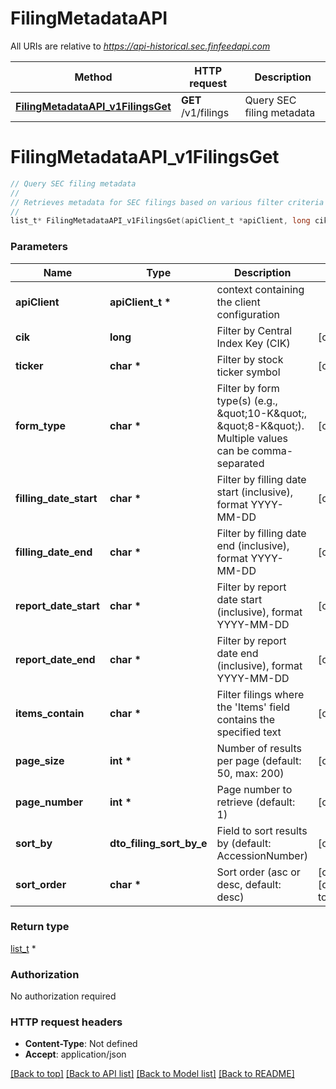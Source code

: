 # FilingMetadataAPI

All URIs are relative to *https://api-historical.sec.finfeedapi.com*

Method | HTTP request | Description
------------- | ------------- | -------------
[**FilingMetadataAPI_v1FilingsGet**](FilingMetadataAPI.md#FilingMetadataAPI_v1FilingsGet) | **GET** /v1/filings | Query SEC filing metadata


# **FilingMetadataAPI_v1FilingsGet**
```c
// Query SEC filing metadata
//
// Retrieves metadata for SEC filings based on various filter criteria with pagination and sorting support.    ### Available Sort Fields    Field Name | Description  -----------|-------------  AccessionNumber | SEC filing accession number  FilingDate | Date when filing was submitted  AcceptanceDateTime | Date and time of filing acceptance  ReportDate | Date of the report  Size | Size of the filing document    ### Date Format  All dates must be provided in YYYY-MM-DD format    ### Form Types  Form types can be provided as comma-separated values, e.g.: \"10-K,8-K,10-Q\"    :::tip  For optimal performance, use date ranges and form types to narrow down your search  :::
//
list_t* FilingMetadataAPI_v1FilingsGet(apiClient_t *apiClient, long cik, char *ticker, char *form_type, char *filling_date_start, char *filling_date_end, char *report_date_start, char *report_date_end, char *items_contain, int *page_size, int *page_number, dto_filing_sort_by_e sort_by, char *sort_order);
```

### Parameters
Name | Type | Description  | Notes
------------- | ------------- | ------------- | -------------
**apiClient** | **apiClient_t \*** | context containing the client configuration |
**cik** | **long** | Filter by Central Index Key (CIK) | [optional] 
**ticker** | **char \*** | Filter by stock ticker symbol | [optional] 
**form_type** | **char \*** | Filter by form type(s) (e.g., \&quot;10-K\&quot;, \&quot;8-K\&quot;). Multiple values can be comma-separated | [optional] 
**filling_date_start** | **char \*** | Filter by filling date start (inclusive), format YYYY-MM-DD | [optional] 
**filling_date_end** | **char \*** | Filter by filling date end (inclusive), format YYYY-MM-DD | [optional] 
**report_date_start** | **char \*** | Filter by report date start (inclusive), format YYYY-MM-DD | [optional] 
**report_date_end** | **char \*** | Filter by report date end (inclusive), format YYYY-MM-DD | [optional] 
**items_contain** | **char \*** | Filter filings where the &#39;Items&#39; field contains the specified text | [optional] 
**page_size** | **int \*** | Number of results per page (default: 50, max: 200) | [optional] 
**page_number** | **int \*** | Page number to retrieve (default: 1) | [optional] 
**sort_by** | **dto_filing_sort_by_e** | Field to sort results by (default: AccessionNumber) | [optional] 
**sort_order** | **char \*** | Sort order (asc or desc, default: desc) | [optional] [default to &#39;desc&#39;]

### Return type

[list_t](dto_filing_metadata_dto.md) *


### Authorization

No authorization required

### HTTP request headers

 - **Content-Type**: Not defined
 - **Accept**: application/json

[[Back to top]](#) [[Back to API list]](../README.md#documentation-for-api-endpoints) [[Back to Model list]](../README.md#documentation-for-models) [[Back to README]](../README.md)


